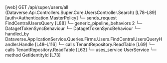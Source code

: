 [web] GET /api/super/users/all  (Dataverse.Api.Controllers.Super.Core.UsersController.Search)  [L78–L89] [auth=Authentication.MasterPolicy]
  └─ sends_request FindCentralUsersQuery [L88]
    └─ generic_pipeline_behaviors 2
      └─ DatagetTokenSyncBehaviour
      └─ DatagetTokenSyncBehaviour
    └─ handled_by Dataverse.ApplicationService.Queries.Firms.Users.FindCentralUsersQueryHandler.Handle [L48–L116]
      └─ calls TenantRepository.ReadTable [L69]
      └─ calls TenantRepository.ReadTable [L63]
      └─ uses_service UserService
        └─ method GetIdentityId [L73]

